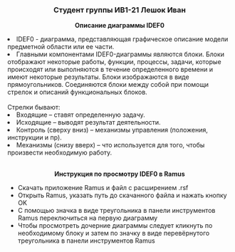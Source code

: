 <h3 align="center">Студент группы ИВ1-21 Лешок Иван</h3>
<p align="center"><b>Описание диаграммы IDEF0 </b></p>
  <li> IDEF0 - диаграмма, представляющая графическое описание модели предметной области или ее части. </li>
  <li> Главными компонентами IDEF0-диаграммы являются блоки. Блоки отображают некоторые работы, функции, процессы, 
  задачи, которые происходят или выполняются в течение определенного времени и имеют некоторые результаты. Блоки 
  изображаются в виде прямоугольников. Соединяются блоки между собой при помощи стрелок и описаний функциональных блоков.
  <br><br>
  Стрелки бывают:
   <li>Входящие – ставят определенную задачу.</li>
   <li>Исходящие – выводят результат деятельности.</li>
   <li>Контроль (сверху вниз) – механизмы управления (положения, инструкции и пр).</li>
    <li>Механизмы (снизу вверх) – что используется для того, чтобы произвести необходимую работу.</li>
  </li><br>
<p align="center"><b>Инструкция по просмотру IDEF0 в Ramus</b></p>
<ul>
  <li>Скачать приложение Ramus и файл c расширением .rsf</li>
  <li>Открыть Ramus, указать путь до скачанного файла и нажать кнопку OK</li>
  <li>С помощью значка в виде треугольника в панели инструментов Ramus переключиться на первую диаграмму</li>
  <li>Чтобы просмотреть дочерние диаграммы следует кликнуть по необходимому блоку и затем по значку в виде перевёрнутого треугольника в панели инструментов Ramus
</ul>
